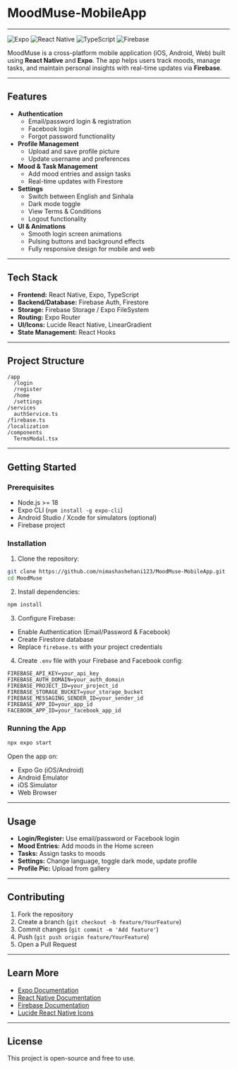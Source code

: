 # MoodMuse-MobileApp

---

![Expo](https://img.shields.io/badge/Expo-48.0.0-blue?logo=expo&logoColor=white) ![React Native](https://img.shields.io/badge/React_Native-0.72.0-blue?logo=react&logoColor=white) ![TypeScript](https://img.shields.io/badge/TypeScript-5.2-blue?logo=typescript&logoColor=white) ![Firebase](https://img.shields.io/badge/Firebase-DD5800?logo=firebase&logoColor=white)

MoodMuse is a cross-platform mobile application (iOS, Android, Web) built using **React Native** and **Expo**. The app helps users track moods, manage tasks, and maintain personal insights with real-time updates via **Firebase**.

---

## Features

- **Authentication**
  - Email/password login & registration
  - Facebook login
  - Forgot password functionality
- **Profile Management**
  - Upload and save profile picture
  - Update username and preferences
- **Mood & Task Management**
  - Add mood entries and assign tasks
  - Real-time updates with Firestore
- **Settings**
  - Switch between English and Sinhala
  - Dark mode toggle
  - View Terms & Conditions
  - Logout functionality
- **UI & Animations**
  - Smooth login screen animations
  - Pulsing buttons and background effects
  - Fully responsive design for mobile and web

---

## Tech Stack

- **Frontend:** React Native, Expo, TypeScript
- **Backend/Database:** Firebase Auth, Firestore
- **Storage:** Firebase Storage / Expo FileSystem
- **Routing:** Expo Router
- **UI/Icons:** Lucide React Native, LinearGradient
- **State Management:** React Hooks

---

## Project Structure

```
/app
  /login
  /register
  /home
  /settings
/services
  authService.ts
/firebase.ts
/localization
/components
  TermsModal.tsx
```

---

## Getting Started

### Prerequisites

- Node.js >= 18
- Expo CLI (`npm install -g expo-cli`)
- Android Studio / Xcode for simulators (optional)
- Firebase project

### Installation

1. Clone the repository:

```bash
git clone https://github.com/nimashashehani123/MoodMuse-MobileApp.git
cd MoodMuse
```

2. Install dependencies:

```bash
npm install
```

3. Configure Firebase:

- Enable Authentication (Email/Password & Facebook)
- Create Firestore database
- Replace `firebase.ts` with your project credentials

4. Create `.env` file with your Firebase and Facebook config:

```
FIREBASE_API_KEY=your_api_key
FIREBASE_AUTH_DOMAIN=your_auth_domain
FIREBASE_PROJECT_ID=your_project_id
FIREBASE_STORAGE_BUCKET=your_storage_bucket
FIREBASE_MESSAGING_SENDER_ID=your_sender_id
FIREBASE_APP_ID=your_app_id
FACEBOOK_APP_ID=your_facebook_app_id
```

### Running the App

```bash
npx expo start
```

Open the app on:
- Expo Go (iOS/Android)
- Android Emulator
- iOS Simulator
- Web Browser

---

## Usage

- **Login/Register:** Use email/password or Facebook login
- **Mood Entries:** Add moods in the Home screen
- **Tasks:** Assign tasks to moods
- **Settings:** Change language, toggle dark mode, update profile
- **Profile Pic:** Upload from gallery

---

## Contributing

1. Fork the repository
2. Create a branch (`git checkout -b feature/YourFeature`)
3. Commit changes (`git commit -m 'Add feature'`)
4. Push (`git push origin feature/YourFeature`)
5. Open a Pull Request

---

## Learn More

- [Expo Documentation](https://docs.expo.dev/)
- [React Native Documentation](https://reactnative.dev/)
- [Firebase Documentation](https://firebase.google.com/docs)
- [Lucide React Native Icons](https://lucide.dev/)

---

## License

This project is open-source and free to use.



